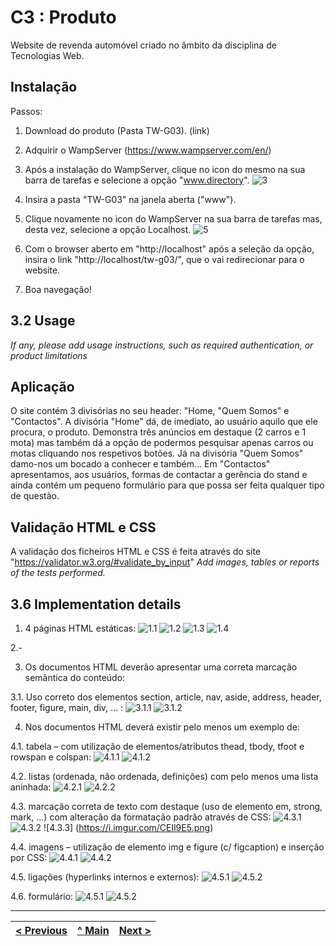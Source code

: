 # C3 : Produto

Website de revenda automóvel criado no âmbito da disciplina de Tecnologias Web.

## Instalação

Passos:
1. Download do produto (Pasta TW-G03). (link)
2. Adquirir o WampServer (https://www.wampserver.com/en/)
3. Após a instalação do WampServer, clique no icon do mesmo na sua barra de tarefas e selecione a opção "www.directory".
![3](https://i.imgur.com/BrHBHjZ.png) 

4. Insira a pasta "TW-G03" na janela aberta ("www").
5. Clique novamente no icon do WampServer na sua barra de tarefas mas, desta vez, selecione a opção Localhost.
![5](https://i.imgur.com/OxZttbK.png) 

6. Com o browser aberto em "http://localhost" após a seleção da opção, insira o link "http://localhost/tw-g03/", que o vai redirecionar para o website.
7. Boa navegação!

## 3.2 Usage

_If any, please add usage instructions, such as required authentication, or product limitations_

## Aplicação

O site contém 3 divisórias no seu header: "Home, "Quem Somos" e "Contactos". A divisória "Home" dá, de imediato, ao usuário aquilo que ele procura, o produto. Demonstra três anúncios em destaque (2 carros e 1 mota) mas também dá a opção de podermos pesquisar apenas carros ou motas cliquando nos respetivos botões. Já na divisória "Quem Somos" damo-nos um bocado a conhecer e também... Em "Contactos" apresentamos, aos usuários, formas de contactar a gerência do stand e ainda contém um pequeno formulário para que possa ser feita qualquer tipo de questão.


## Validação HTML e CSS

A validação dos ficheiros HTML e CSS é feita através do site "https://validator.w3.org/#validate_by_input"
_Add images, tables or reports of the tests performed._

## 3.6 Implementation details

1. 4 páginas HTML estáticas:
![1.1](https://i.imgur.com/eMjwtTo.png) ![1.2](https://i.imgur.com/aiH9Q5h.png) ![1.3](https://i.imgur.com/SlwPSHh.png) ![1.4](https://i.imgur.com/QygSwCE.png) 

2.-

3. Os documentos HTML deverão apresentar uma correta marcação semântica do conteúdo:

  3.1. Uso correto dos elementos section, article, nav, aside, address, header, footer, figure,
  main, div, ... :
  ![3.1.1](https://i.imgur.com/r6friE2.png) ![3.1.2](https://i.imgur.com/U5Nj1XU.png)

4. Nos documentos HTML deverá existir pelo menos um exemplo de:

  4.1. tabela – com utilização de elementos/atributos thead, tbody, tfoot e rowspan e colspan:
  ![4.1.1](https://i.imgur.com/i3ea9Mm.png) ![4.1.2](https://i.imgur.com/eiMUNU7.png)
  
  4.2. listas (ordenada, não ordenada, definições) com pelo menos uma lista aninhada:
  ![4.2.1](https://i.imgur.com/GDqLPsY.png) ![4.2.2](https://i.imgur.com/TnBWhTq.png)
  
  4.3. marcação correta de texto com destaque (uso de elemento em, strong, mark, …) com
  alteração da formatação padrão através de CSS:
  ![4.3.1](https://i.imgur.com/m3rKVYk.png) ![4.3.2](https://i.imgur.com/ZLWwZ39.png) ![4.3.3] (https://i.imgur.com/CEIl9E5.png)
  
  4.4. imagens – utilização de elemento img e figure (c/ figcaption) e inserção por CSS:
   ![4.4.1](https://i.imgur.com/iVwWtAW.png)  ![4.4.2](https://i.imgur.com/JZO3vJE.png)
  
  4.5. ligações (hyperlinks internos e externos):
  ![4.5.1](https://i.imgur.com/9nkRfJu.png)  ![4.5.2](https://i.imgur.com/NH6AqQh.png)
  
  4.6. formulário:
  ![4.5.1](https://i.imgur.com/PQjSEla.png)  ![4.5.2](https://i.imgur.com/VaYe4Ic.png)
  
  


---
[< Previous](c2.md) | [^ Main](https://github.com/TW-G03/TrabalhoFinal) | [Next >](c4.md)
:--- | :---: | ---: 
